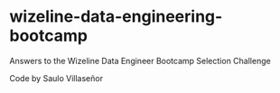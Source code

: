 # wizeline-data-engineering-bootcamp
Answers to the Wizeline Data Engineer Bootcamp Selection Challenge

Code by Saulo Villaseñor
